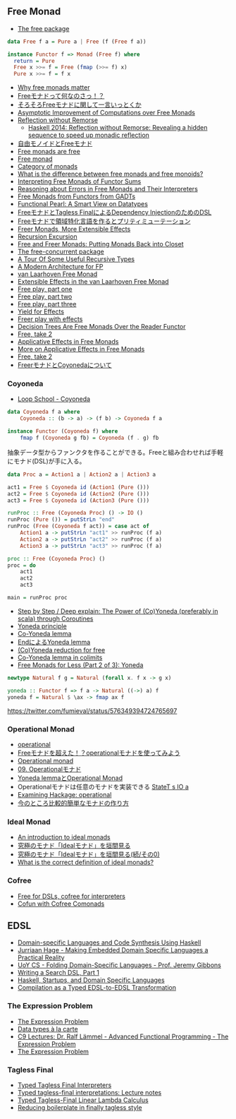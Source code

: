 ## Free Monad
* [The free package](http://hackage.haskell.org/package/free)

```haskell
data Free f a = Pure a | Free (f (Free f a))

instance Functor f => Monad (Free f) where
  return = Pure
  Free x >>= f = Free (fmap (>>= f) x)
  Pure x >>= f = f x
```

* [Why free monads matter](http://www.haskellforall.com/2012/06/you-could-have-invented-free-monads.html)
* [Freeモナドって何なのさっ！？](http://d.hatena.ne.jp/its_out_of_tune/20121111/1352632815)
* [そろそろFreeモナドに関して一言いっとくか](http://d.hatena.ne.jp/fumiexcel/20121111/1352614885)
* [Asymptotic Improvement of Computations over Free Monads](http://www.janis-voigtlaender.eu/papers/AsymptoticImprovementOfComputationsOverFreeMonads.pdf)
* [Reflection without Remorse](http://homepages.cwi.nl/~ploeg/papers/zseq.pdf)
  * [Haskell 2014: Reflection without Remorse: Revealing a hidden sequence to speed up monadic reflection](https://www.youtube.com/watch?v=_XoI65Rxmss)
* [自由モノイドとFreeモナド](http://d.hatena.ne.jp/hiratara/20130525/1369495124)
* [Free monads are free](http://mbps.hatenablog.com/entry/2014/07/08/201210)
* [Free monad](http://mbps.hatenablog.com/entry/2014/06/19/190518)
* [Category of monads](http://mbps.hatenablog.com/entry/2014/06/26/123223)
* [What is the difference between free monads and free monoids?](http://www.reddit.com/r/haskell/comments/2znhjk/what_is_the_difference_between_free_monads_and/)
* [Interpreting Free Monads of Functor Sums](https://gist.github.com/avieth/334201aa341d9a00c7fc)
* [Reasoning about Errors in Free Monads and Their Interpreters](http://aaronlevin.ca/post/122079863187/reasoning-about-errors-in-free-monads-and-their)
* [Free Monads from Functors from GADTs](http://jstimpfle.de/fun/free-monads-gadts.html)
* [Functional Pearl: A Smart View on Datatypes](http://www.fceia.unr.edu.ar/~mauro/pubs/smartviews/smartviews.pdf)
* [FreeモナドとTagless FinalによるDependency InjectionのためのDSL](http://qiita.com/yyu/items/377513f17fec536b562e)
* [Freeモナドで領域特化言語を作るとプリティミューテーション](http://qiita.com/hiruberuto/items/3d55b0e54565dbb286a7)
* [Freer Monads, More Extensible Effects](http://okmij.org/ftp/Haskell/extensible/more.pdf)
* [Recursion Excursion](http://www.parsonsmatt.org/programming/2015/09/24/recursion.html)
* [Free and Freer Monads: Putting Monads Back into Closet](http://okmij.org/ftp/Computation/free-monad.html)
* [The free-concurrent package](https://hackage.haskell.org/package/free-concurrent)
* [A Tour Of Some Useful Recursive Types](https://medium.com/@jaredtobin/a-tour-of-some-useful-recursive-types-8fa8e423b5b9)
* [A Modern Architecture for FP](http://degoes.net/articles/modern-fp/)
* [van Laarhoven Free Monad](http://r6.ca/blog/20140210T181244Z.html)
* [Extensible Effects in the van Laarhoven Free Monad](http://aaronlevin.ca/post/136494428283/extensible-effects-in-the-van-laarhoven-free-monad)
* [Free play, part one](http://therning.org/magnus/posts/2016-01-13-000-free-play--part-one.html)
* [Free play, part two](http://therning.org/magnus/posts/2016-01-15-000-free-play--part-two.html)
* [Free play, part three](http://therning.org/magnus/posts/2016-01-17-000-free-play--part-three.html)
* [Yield for Effects](https://awelonblue.wordpress.com/2016/01/04/yield-for-effects/)
* [Freer play with effects](http://therning.org/magnus/posts/2016-01-24-000-freer-play-with-effects.html)
* [Decision Trees Are Free Monads Over the Reader Functor](http://clathomasprime.github.io/hask/freeDecision)
* [Free, take 2](http://therning.org/magnus/posts/2016-03-16-000-free--take-2.html)
* [Applicative Effects in Free Monads](http://elvishjerricco.github.io/2016/04/08/applicative-effects-in-free-monads.html)
* [More on Applicative Effects in Free Monads](http://elvishjerricco.github.io/2016/04/13/more-on-applicative-effects-in-free-monads.html)
* [Free, take 2](http://therning.org/magnus/posts/2016-06-18-free--take-2.html)
* [FreerモナドとCoyonedaについて](http://qiita.com/masaki_mori/items/afb9696cac2476f0981c)

### Coyoneda
* [Loop School - Coyoneda](http://school.looprecur.com/?video=122708005)

```haskell
data Coyoneda f a where
    Coyoneda :: (b -> a) -> (f b) -> Coyoneda f a

instance Functor (Coyoneda f) where
    fmap f (Coyoneda g fb) = Coyoneda (f . g) fb
```

抽象データ型からファンクタを作ることができる。Freeと組み合わせれば手軽にモナド(DSL)が手に入る。

```haskell
data Proc a = Action1 a | Action2 a | Action3 a

act1 = Free $ Coyoneda id (Action1 (Pure ()))
act2 = Free $ Coyoneda id (Action2 (Pure ()))
act3 = Free $ Coyoneda id (Action3 (Pure ()))

runProc :: Free (Coyoneda Proc) () -> IO ()
runProc (Pure ()) = putStrLn "end"
runProc (Free (Coyoneda f act)) = case act of
    Action1 a -> putStrLn "act1" >> runProc (f a)
    Action2 a -> putStrLn "act2" >> runProc (f a)
    Action3 a -> putStrLn "act3" >> runProc (f a)

proc :: Free (Coyoneda Proc) ()
proc = do
    act1
    act2
    act3

main = runProc proc
```

* [Step by Step / Deep explain: The Power of (Co)Yoneda (preferably in scala) through Coroutines](http://stackoverflow.com/questions/24000465/step-by-step-deep-explain-the-power-of-coyoneda-preferably-in-scala-throu#24006085)
* [Yoneda principle](http://mbps.hatenablog.com/entry/2015/02/28/055025)
* [Co-Yoneda lemma](http://mbps.hatenablog.com/entry/2014/04/05/002411)
* [EndによるYoneda lemma](http://mbps.hatenablog.com/entry/2014/04/04/044134)
* [(Co)Yoneda reduction for free](http://mbps.hatenablog.com/entry/2014/04/12/074615)
* [Co-Yoneda lemma in colimits](http://mbps.hatenablog.com/entry/2014/09/30/150836)
* [Free Monads for Less (Part 2 of 3): Yoneda](http://comonad.com/reader/2011/free-monads-for-less-2/)

```haskell
newtype Natural f g = Natural (forall x. f x -> g x)

yoneda :: Functor f => f a -> Natural ((->) a) f
yoneda f = Natural $ \ax -> fmap ax f
```

<https://twitter.com/fumieval/status/576349394724765697>

### Operational Monad
* [operational](https://hackage.haskell.org/package/operational)
* [Freeモナドを超えた！？operationalモナドを使ってみよう](http://fumieval.hatenablog.com/entry/2013/05/09/223604)
* [Operational monad](http://mbps.hatenablog.com/entry/2014/07/10/010000)
* [09. Operationalモナド](https://sites.google.com/site/toriaezuzakki/haskell/operational)
* [Yoneda lemmaとOperational Monad](http://myuon-myon.hatenablog.com/entry/2013/06/09/135407)
* Operationalモナドは任意のモナドを実装できる [StateT s IO a](https://gist.github.com/lotz84/ec6b7cb737f12211ebd3)
* [Examining Hackage: operational](http://jozefg.bitbucket.org/posts/2014-12-25-operational.html)
* [今のところ比較的簡単なモナドの作り方](http://fumieval.hatenablog.com/entry/2016/04/08/215045)

### Ideal Monad
* [An introduction to ideal monads](https://theorylunch.wordpress.com/2012/11/08/an-introduction-to-ideal-monads/)
* [究極のモナド「Idealモナド」を垣間見る](http://fumieval.hatenablog.com/entry/2013/01/04/110339)
* [究極のモナド「Idealモナド」を垣間見る(続/その0)](http://fumieval.hatenablog.com/entry/2013/01/07/113221)
* [What is the correct definition of ideal monads?](http://theorylunch.wordpress.com/2012/11/22/what-is-the-correct-definition-of-ideal-monads/)

### Cofree
* [Free for DSLs, cofree for interpreters](http://dlaing.org/cofun/posts/free_and_cofree.html)
* [Cofun with Cofree Comonads](https://yow.eventer.com/yow-lambda-jam-2015-1305/cofun-with-cofree-comonads-by-david-laing-1891)

## EDSL
* [Domain-specific Languages and Code Synthesis Using Haskell](http://dl.acm.org/citation.cfm?id=2617811)
* [Jurriaan Hage - Making Embedded Domain Specific Languages a Practical Reality](https://www.youtube.com/watch?v=bPrM1gONdII)
* [UoY CS - Folding Domain-Specific Languages - Prof. Jeremy Gibbons](https://www.youtube.com/watch?v=crMTryrqkog)
* [Writing a Search DSL, Part 1](https://blog.cppcabrera.com/posts/56-writing-a-search-dsl-1.html)
* [Haskell, Startups, and Domain Specific Languages](https://www.youtube.com/watch?v=R4nLSxCKkNw)
* [Compilation as a Typed EDSL-to-EDSL Transformation](http://fun-discoveries.blogspot.jp/2016/03/compilation-as-typed-edsl-to-edsl.html)

### The Expression Problem
* [The Expression Problem](http://maoe.hatenadiary.jp/entry/20101214/1292337923)
* [Data types à la carte](http://citeseerx.ist.psu.edu/viewdoc/summary?doi=10.1.1.101.4131)
* [C9 Lectures: Dr. Ralf Lämmel - Advanced Functional Programming - The Expression Problem](https://channel9.msdn.com/Shows/Going+Deep/C9-Lectures-Dr-Ralf-Laemmel-Advanced-Functional-Programming-The-Expression-Problem)
* [The Expression Problem](http://homepages.inf.ed.ac.uk/wadler/papers/expression/expression.txt)

### Tagless Final
* [Typed Tagless Final Interpreters](http://okmij.org/ftp/tagless-final/course/lecture.pdf)
* [Typed tagless-final interpretations: Lecture notes](http://okmij.org/ftp/tagless-final/course/)
* [Typed Tagless-Final Linear Lambda Calculus](https://www.fpcomplete.com/user/mutjida/typed-tagless-final-linear-lambda-calculus)
* [Reducing boilerplate in finally tagless style](https://ro-che.info/articles/2016-02-03-finally-tagless-boilerplate)
